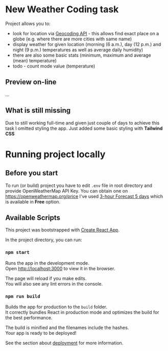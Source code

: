 # New Weather Coding task

Project allows you to:

- look for location via [Geocoding API](https://openweathermap.org/api/geocoding-api) - this allows find exact place on a globe (e.g. where there are more cities with same name)
- display weather for given location (morning (6 a.m.), day (12 p.m.) and night (9 p.m.) temperatures as well as average daily humidity)
- there are also some basic stats (minimum, maximum and average (mean) temperature)
- todo - count mode value (temperature)

## Preview on-line

...

## What is still missing

Due to still working full-time and given just couple of days to achieve this task I omitted styling the app. Just added some basic styling with **Tailwind CSS**

# Running project locally

## Before you start

To run (or build) project you have to edit `.env` file in root directory and provide OpenWeatherMap API Key. You can obtain one on https://openweathermap.org/price I've used [3-hour Forecast 5 days](https://openweathermap.org/forecast5) which is available in **Free** option.

## Available Scripts

This project was bootstrapped with [Create React App](https://github.com/facebook/create-react-app).

In the project directory, you can run:

### `npm start`

Runs the app in the development mode.\
Open [http://localhost:3000](http://localhost:3000) to view it in the browser.

The page will reload if you make edits.\
You will also see any lint errors in the console.

### `npm run build`

Builds the app for production to the `build` folder.\
It correctly bundles React in production mode and optimizes the build for the best performance.

The build is minified and the filenames include the hashes.\
Your app is ready to be deployed!

See the section about [deployment](https://facebook.github.io/create-react-app/docs/deployment) for more information.
